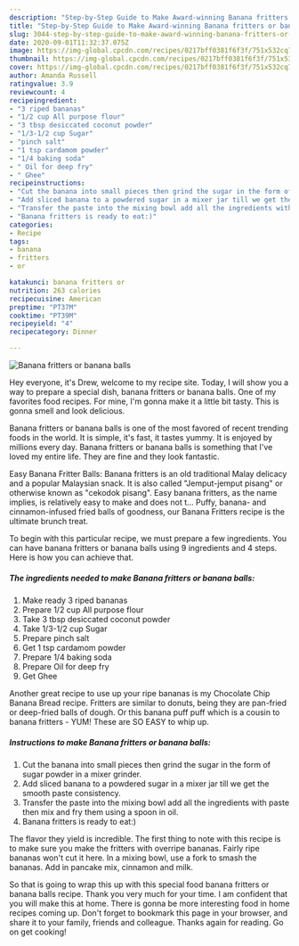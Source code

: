 ```yaml
---
description: "Step-by-Step Guide to Make Award-winning Banana fritters or banana balls"
title: "Step-by-Step Guide to Make Award-winning Banana fritters or banana balls"
slug: 3044-step-by-step-guide-to-make-award-winning-banana-fritters-or-banana-balls
date: 2020-09-01T11:32:37.075Z
image: https://img-global.cpcdn.com/recipes/0217bff0381f6f3f/751x532cq70/banana-fritters-or-banana-balls-recipe-main-photo.jpg
thumbnail: https://img-global.cpcdn.com/recipes/0217bff0381f6f3f/751x532cq70/banana-fritters-or-banana-balls-recipe-main-photo.jpg
cover: https://img-global.cpcdn.com/recipes/0217bff0381f6f3f/751x532cq70/banana-fritters-or-banana-balls-recipe-main-photo.jpg
author: Amanda Russell
ratingvalue: 3.9
reviewcount: 4
recipeingredient:
- "3 riped bananas"
- "1/2 cup All purpose flour"
- "3 tbsp desiccated coconut powder"
- "1/3-1/2 cup Sugar"
- "pinch salt"
- "1 tsp cardamom powder"
- "1/4 baking soda"
- " Oil for deep fry"
- " Ghee"
recipeinstructions:
- "Cut the banana into small pieces then grind the sugar in the form of sugar powder in a mixer grinder."
- "Add sliced banana to a powdered sugar in a mixer jar till we get the smooth paste consistency."
- "Transfer the paste into the mixing bowl add all the ingredients with paste then mix and fry them using a spoon in oil."
- "Banana fritters is ready to eat:)"
categories:
- Recipe
tags:
- banana
- fritters
- or

katakunci: banana fritters or 
nutrition: 263 calories
recipecuisine: American
preptime: "PT37M"
cooktime: "PT39M"
recipeyield: "4"
recipecategory: Dinner

---
```



![Banana fritters or banana balls](https://img-global.cpcdn.com/recipes/0217bff0381f6f3f/751x532cq70/banana-fritters-or-banana-balls-recipe-main-photo.jpg)

Hey everyone, it's Drew, welcome to my recipe site. Today, I will show you a way to prepare a special dish, banana fritters or banana balls. One of my favorites food recipes. For mine, I'm gonna make it a little bit tasty. This is gonna smell and look delicious.

Banana fritters or banana balls is one of the most favored of recent trending foods in the world. It is simple, it's fast, it tastes yummy. It is enjoyed by millions every day. Banana fritters or banana balls is something that I've loved my entire life. They are fine and they look fantastic.

Easy Banana Fritter Balls: Banana fritters is an old traditional Malay delicacy and a popular Malaysian snack. It is also called &#34;Jemput-jemput pisang&#34; or otherwise known as &#34;cekodok pisang&#34;. Easy banana fritters, as the name implies, is relatively easy to make and does not t… Puffy, banana- and cinnamon-infused fried balls of goodness, our Banana Fritters recipe is the ultimate brunch treat.


To begin with this particular recipe, we must prepare a few ingredients. You can have banana fritters or banana balls using 9 ingredients and 4 steps. Here is how you can achieve that.

<!--inarticleads1-->

##### The ingredients needed to make Banana fritters or banana balls:

1. Make ready 3 riped bananas
1. Prepare 1/2 cup All purpose flour
1. Take 3 tbsp desiccated coconut powder
1. Take 1/3-1/2 cup Sugar
1. Prepare pinch salt
1. Get 1 tsp cardamom powder
1. Prepare 1/4 baking soda
1. Prepare  Oil for deep fry
1. Get  Ghee


Another great recipe to use up your ripe bananas is my Chocolate Chip Banana Bread recipe. Fritters are similar to donuts, being they are pan-fried or deep-fried balls of dough. Or this banana puff puff which is a cousin to banana fritters - YUM! These are SO EASY to whip up. 

<!--inarticleads2-->

##### Instructions to make Banana fritters or banana balls:

1. Cut the banana into small pieces then grind the sugar in the form of sugar powder in a mixer grinder.
1. Add sliced banana to a powdered sugar in a mixer jar till we get the smooth paste consistency.
1. Transfer the paste into the mixing bowl add all the ingredients with paste then mix and fry them using a spoon in oil.
1. Banana fritters is ready to eat:)


The flavor they yield is incredible. The first thing to note with this recipe is to make sure you make the fritters with overripe bananas. Fairly ripe bananas won&#39;t cut it here. In a mixing bowl, use a fork to smash the bananas. Add in pancake mix, cinnamon and milk. 

So that is going to wrap this up with this special food banana fritters or banana balls recipe. Thank you very much for your time. I am confident that you will make this at home. There is gonna be more interesting food in home recipes coming up. Don't forget to bookmark this page in your browser, and share it to your family, friends and colleague. Thanks again for reading. Go on get cooking!
